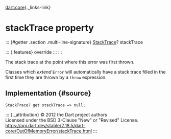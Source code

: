 [dart:core](../../dart-core/dart-core-library){._links-link}

stackTrace property
===================

::: {#getter .section .multi-line-signature}
[StackTrace](../stacktrace-class)? stackTrace

::: {.features}
override
:::
:::

The stack trace at the point where this error was first thrown.

Classes which *extend* `Error` will automatically have a stack trace
filled in the first time they are thrown by a `throw` expression.

Implementation {#source}
--------------

``` {.language-dart data-language="dart"}
StackTrace? get stackTrace => null;
```

::: {._attribution}
© 2012 the Dart project authors\
Licensed under the BSD 3-Clause \"New\" or \"Revised\" License.\
<https://api.dart.dev/stable/2.18.5/dart-core/OutOfMemoryError/stackTrace.html>
:::
